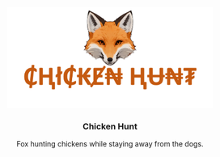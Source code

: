 
<a name="readme-top"></a>

<!-- PROJECT SHIELDS -->
<!-- PROJECT LOGO -->
<br />
<div align="center">
  <a href="https://github.com/Monasha1992/Chicken-Hunt.git">
    <img src="public/images/logo.jpg" alt="Logo" height="200">
  </a>

<h3 align="center">Chicken Hunt</h3>

  <p align="center">
    Fox hunting chickens while staying away from the dogs.
    <br />

[//]: # (    <a href="https://github.com/monasha-fw/upwork-bid-for-cars"><strong>Explore the docs »</strong></a>)

[//]: # (    <br />)

[//]: # (    <br />)

[//]: # (    <a >View Demo</a>)

[//]: # (    <br />)

[//]: # (    <a href="https://github.com/monasha-fw/upwork-bid-for-cars/issues">Report Bug</a>)

[//]: # (    <br />)

[//]: # (    <a href="https://github.com/monasha-fw/upwork-bid-for-cars/issues">Request Feature</a>)
  </p>
</div>

[//]: # ()
[//]: # ()
[//]: # (<!-- TABLE OF CONTENTS -->)

[//]: # (<details>)

[//]: # (  <summary>Table of Contents</summary>)

[//]: # (  <ol>)

[//]: # (    <li>)

[//]: # (      <a href="#about-the-project">About The Project</a>)

[//]: # (      <ul>)

[//]: # (        <li><a href="#built-with">Built With</a></li>)

[//]: # (      </ul>)

[//]: # (    </li>)

[//]: # (    <li>)

[//]: # (      <a href="#getting-started">Getting Started</a>)

[//]: # (      <ul>)

[//]: # (        <li><a href="#prerequisites">Prerequisites</a></li>)

[//]: # (        <li><a href="#how-to-use">How to Use</a></li>)

[//]: # (      </ul>)

[//]: # (    </li>)

[//]: # (    <li><a href="#hide-generated-files">Hide Generated Files</a></li>)

[//]: # (    <li>)

[//]: # (      <a href="#features">Features</a>)

[//]: # (      <ul>)

[//]: # (        <li><a href="#completed-features">Completed Features</a></li>)

[//]: # (        <li><a href="#in-progress-features">In-Progress Features</a></li>)

[//]: # (        <li><a href="#up-coming-features">Up-Coming Features</a></li>)

[//]: # (      </ul>)

[//]: # (    </li>)

[//]: # (    <li><a href="#libraries-and-tools-used">Libraries and Tools Used</a></li>)

[//]: # (    <li><a href="#folder-structure">Folder Structure</a></li>)

[//]: # (  </ol>)

[//]: # (</details>)

[//]: # ()
[//]: # ()
[//]: # ()
[//]: # (<!-- ABOUT THE PROJECT -->)

[//]: # ()
[//]: # (## About The Project)

[//]: # ([![Sample_Screenshot][product-screenshot-2]]&#40;https://github.com/monasha-fw/upwork-bid-for-cars&#41;)

[//]: # ([![Sample_Screenshot][product-screenshot-3]]&#40;https://github.com/monasha-fw/upwork-bid-for-cars&#41;)

[//]: # ([![Sample_Screenshot][product-screenshot-4]]&#40;https://github.com/monasha-fw/upwork-bid-for-cars&#41;)

[//]: # ([![Sample_Screenshot][product-screenshot-5]]&#40;https://github.com/monasha-fw/upwork-bid-for-cars&#41;)

[//]: # ([![Sample_Screenshot][product-screenshot-6]]&#40;https://github.com/monasha-fw/upwork-bid-for-cars&#41;)

[//]: # ()
[//]: # (Bid for cars)

[//]: # ()
[//]: # (<p align="right">&#40;<a href="#readme-top">back to top</a>&#41;</p>)

[//]: # ()
[//]: # (### Built With)

[//]: # ()
[//]: # ([![Flutter][Flutter]][Flutter-url])

[//]: # ()
[//]: # (<p align="right">&#40;<a href="#readme-top">back to top</a>&#41;</p>)

[//]: # ()
[//]: # ()
[//]: # ()
[//]: # (<!-- GETTING STARTED -->)

[//]: # ()
[//]: # (## Getting Started)

[//]: # ()
[//]: # (This is an example of how you may give instructions on setting up your project locally.)

[//]: # (To get a local copy up and running follow these simple example steps.)

[//]: # ()
[//]: # (### Prerequisites)

[//]: # ()
[//]: # (Please visit [Flutter website][https://docs.flutter.dev/get-started/install] and install the)

[//]: # (required software.)

[//]: # ()
[//]: # (### How to Use)

[//]: # ()
[//]: # (**Step 1:**)

[//]: # ()
[//]: # (Download or clone this repo by using the link below:)

[//]: # ()
[//]: # (Branch - "main")

[//]: # ()
[//]: # (```)

[//]: # (https://github.com/monasha-fw/upwork-bid-for-cars)

[//]: # (```)

[//]: # ()
[//]: # (**Step 2:**)

[//]: # ()
[//]: # (Go to project root and execute the following command in console to get the required dependencies:)

[//]: # ()
[//]: # (```)

[//]: # (flutter pub get )

[//]: # (```)

[//]: # ()
[//]: # (**Step 3:**)

[//]: # ()
[//]: # (This project uses multiple `inject` libraries that works with code generation, execute the following)

[//]: # (command to generate files:)

[//]: # ()
[//]: # (* build_command)

[//]: # (```)

[//]: # (flutter packages pub run build_runner build -d)

[//]: # (```)

[//]: # ()
[//]: # (or watch command in order to keep the source code synced automatically:)

[//]: # ()
[//]: # (&#40;Note: For the first use, `build_command` command is required.&#41;)

[//]: # ()
[//]: # (* watch_command)

[//]: # (```)

[//]: # (flutter packages pub run build_runner watch)

[//]: # (```)

[//]: # ()
[//]: # (## Update translations)

[//]: # ()
[//]: # (Use this to rebuild the translations json file.)

[//]: # (```)

[//]: # (flutter pub run slang)

[//]: # (```)

[//]: # ()
[//]: # (## Optional Steps)

[//]: # (### Hide Generated Files)

[//]: # ()
[//]: # (In-order to hide generated files, navigate)

[//]: # (to `Android Studio` -> `Preferences` -> `Editor` -> `File Types` and paste the below lines)

[//]: # (under `ignore files and folders` section:)

[//]: # ()
[//]: # (```)

[//]: # (*.inject.summary;*.inject.dart;*.g.dart;)

[//]: # (```)

[//]: # ()
[//]: # (In Visual Studio Code, navigate to `Preferences` -> `Settings` and search for `Files:Exclude`. Add)

[//]: # (the following patterns:)

[//]: # ()
[//]: # (```)

[//]: # (**/*.inject.summary)

[//]: # (**/*.inject.dart)

[//]: # (**/*.g.dart)

[//]: # (```)

[//]: # ()
[//]: # (## Features)

[//]: # (### Completed Features:)

[//]: # ()
[//]: # (* Splash)

[//]: # (* Onboarding)

[//]: # (* Login)

[//]: # (* Forgot Password)

[//]: # (* Reset Forgotten Password)

[//]: # (* Register)

[//]: # (* Home)

[//]: # (    * All Cars)

[//]: # (    * Live Cars)

[//]: # (    * Expired Cars)

[//]: # ()
[//]: # (### In-Progress Features:)

[//]: # (* Change Language)

[//]: # (    * Internationalization already implemented, once the language change page is finished. Just have add translations json files for all the required languages.)

[//]: # ()
[//]: # (### Up-Coming Features:)

[//]: # ()
[//]: # (* Car Details)

[//]: # (* Bid)

[//]: # (* Account)

[//]: # (* Account Settings)

[//]: # (* My Offers)

[//]: # (* Notifications)

[//]: # (* Change Password)

[//]: # ()
[//]: # (### Libraries and Tools Used)

[//]: # (&#40;few more to add...&#41;)

[//]: # ()
[//]: # (* [Dio]&#40;https://github.com/flutterchina/dio&#41; &#40;API calls&#41;)

[//]: # (* [Dio]&#40;https://github.com/flutterchina/dio&#41; &#40;API MOCK calls&#41;)

[//]: # (* [FlutterBloc]&#40;https://github.com/felangel/bloc/&#41; &#40;State Management&#41;)

[//]: # (* [Freezed]&#40;https://pub.dev/packages/freezed&#41;)

[//]: # (* [Injectable]&#40;https://pub.dev/packages/injectable&#41; &#40;Dependency Injection&#41;)

[//]: # ()
[//]: # (### Folder Structure)

[//]: # ()
[//]: # (Here is the core folder structure which flutter provides.)

[//]: # ()
[//]: # (```)

[//]: # (flutter-app/)

[//]: # (|- android)

[//]: # (|- assets)

[//]: # (    |- svgs)

[//]: # (        |- icons)

[//]: # (    |- illustrations)

[//]: # (|- ios)

[//]: # (|- lib)

[//]: # (    |- core)

[//]: # (    |- i18n)

[//]: # (    |- infrastructure)

[//]: # (    |- presentation)

[//]: # (```)

[//]: # ()
[//]: # (<!-- MARKDOWN LINKS & IMAGES -->)

[//]: # (<!-- https://www.markdownguide.org/basic-syntax/#reference-style-links -->)

[//]: # ()
[//]: # ([contributors-shield]: https://img.shields.io/github/contributors/github_username/repo_name.svg?style=for-the-badge)

[//]: # ()
[//]: # ([contributors-url]: https://github.com/monasha-fw/upwork-bid-for-cars/graphs/contributors)

[//]: # ()
[//]: # ([forks-shield]: https://img.shields.io/github/forks/github_username/repo_name.svg?style=for-the-badge)

[//]: # ()
[//]: # ([forks-url]: https://github.com/monasha-fw/upwork-bid-for-cars/network/members)

[//]: # ()
[//]: # ([stars-shield]: https://img.shields.io/github/stars/github_username/repo_name.svg?style=for-the-badge)

[//]: # ()
[//]: # ([stars-url]: https://github.com/monasha-fw/upwork-bid-for-cars/stargazers)

[//]: # ()
[//]: # ([issues-shield]: https://img.shields.io/github/issues/github_username/repo_name.svg?style=for-the-badge)

[//]: # ()
[//]: # ([issues-url]: https://github.com/monasha-fw/upwork-bid-for-cars/issues)

[//]: # ()
[//]: # ([license-shield]: https://img.shields.io/github/license/github_username/repo_name.svg?style=for-the-badge)

[//]: # ()
[//]: # ([license-url]: https://github.com/monasha-fw/upwork-bid-for-cars/blob/master/LICENSE.txt)

[//]: # ()
[//]: # ([linkedin-shield]: https://img.shields.io/badge/-LinkedIn-black.svg?style=for-the-badge&logo=linkedin&colorB=555)

[//]: # ()
[//]: # ([linkedin-url]: https://linkedin.com/in/linkedin_username)

[//]: # ()
[//]: # ([product-logo]: public/images/logo.png)

[//]: # ()
[//]: # ([product-screenshot-2]: public/images/screenshot_2.png)

[//]: # ([product-screenshot-3]: public/images/screenshot_3.png)

[//]: # ([product-screenshot-4]: public/images/screenshot_4.png)

[//]: # ([product-screenshot-5]: public/images/screenshot_5.png)

[//]: # ([product-screenshot-6]: public/images/screenshot_6.png)

[//]: # ()
[//]: # ([Flutter]: https://img.shields.io/badge/Flutter-%2302569B.svg?style=for-the-badge&logo=Flutter&logoColor=white)

[//]: # ()
[//]: # ([Flutter-url]: https://flutter.dev/)